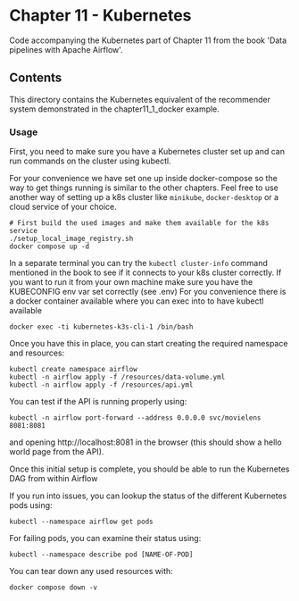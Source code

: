 # Chapter 11 - Kubernetes

Code accompanying the Kubernetes part of Chapter 11 from the book 'Data pipelines with Apache Airflow'.

## Contents

This directory contains the Kubernetes equivalent of the recommender system demonstrated in the chapter11_1_docker example.

### Usage

First, you need to make sure you have a Kubernetes cluster set up and can run commands on the cluster using kubectl.

For your convenience we have set one up inside docker-compose so the way to get things running is similar to the other chapters. Feel free to use another way of setting up a k8s cluster like `minikube`, `docker-desktop` or a cloud service of your choice.

```
# First build the used images and make them available for the k8s service
./setup_local_image_registry.sh
docker compose up -d
```

In a separate terminal you can try the `kubectl cluster-info` command mentioned in the book to see if it connects to your k8s cluster correctly. If you want to run it from your own machine make sure you have the KUBECONFIG env var set correctly (see .env)
For you convenience there is a docker container available where you can exec into to have kubectl available

```
docker exec -ti kubernetes-k3s-cli-1 /bin/bash
```

Once you have this in place, you can start creating the required namespace and resources:

```
kubectl create namespace airflow
kubectl -n airflow apply -f /resources/data-volume.yml
kubectl -n airflow apply -f /resources/api.yml
```

You can test if the API is running properly using:

```
kubectl -n airflow port-forward --address 0.0.0.0 svc/movielens 8081:8081
```

and opening http://localhost:8081 in the browser (this should show a hello world page from the API).

Once this initial setup is complete, you should be able to run the Kubernetes DAG from within Airflow

If you run into issues, you can lookup the status of the different Kubernetes pods using:

```
kubectl --namespace airflow get pods
```

For failing pods, you can examine their status using:

```
kubectl --namespace describe pod [NAME-OF-POD]
```

You can tear down any used resources with:

```
docker compose down -v
```
